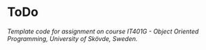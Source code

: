 # ToDo
*Template code for assignment on course IT401G - Object Oriented Programming, University of Skövde, Sweden.*

